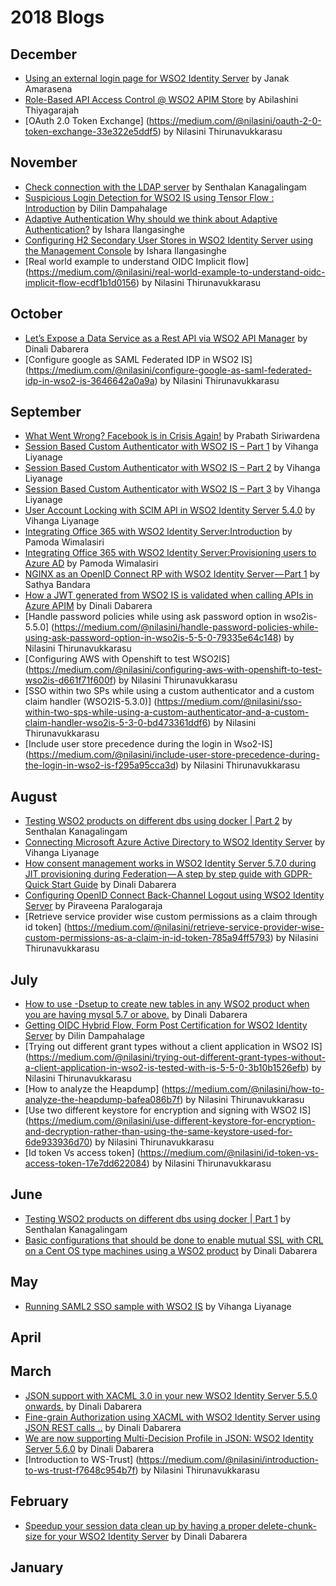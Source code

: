 # 2018 Blogs

## December
* [Using an external login page for WSO2 Identity Server](https://medium.com/@janakda/using-a-custom-login-page-for-wso2-identity-server-b8451b35cdd) by Janak Amarasena
* [Role-Based API Access Control @ WSO2 APIM Store](https://medium.com/@abilashini/role-based-api-access-control-wso2-apim-store-31886bcb26a7) by Abilashini Thiyagarajah
* [OAuth 2.0 Token Exchange] (https://medium.com/@nilasini/oauth-2-0-token-exchange-33e322e5ddf5) by Nilasini Thirunavukkarasu
## November
* [Check connection with the LDAP server](https://medium.com/@senthalan/check-connection-with-the-ldap-server-60125b96615f) by Senthalan Kanagalingam
* [Suspicious Login Detection for WSO2 IS using Tensor Flow : Introduction](https://medium.com/@dilinlalindradampahalage/suspicious-login-detection-for-wso2-is-using-tensor-flow-introduction-a9070289fdd) by Dilin Dampahalage
* [Adaptive Authentication
Why should we think about Adaptive Authentication?](https://medium.com/@isharailanga/adaptive-authentication-e1a20cc12254) by Ishara Ilangasinghe
* [Configuring H2 Secondary User Stores in WSO2 Identity Server
using the Management Console](https://medium.com/@isharailanga/configuring-h2-secondary-user-stores-in-wso2-identity-server-384805c4fce6) by Ishara Ilangasinghe
* [Real world example to understand OIDC Implicit flow] (https://medium.com/@nilasini/real-world-example-to-understand-oidc-implicit-flow-ecdf1b1d0156) by Nilasini Thirunavukkarasu
## October
* [Let’s Expose a Data Service as a Rest API via WSO2 API Manager](https://medium.com/@gdrdabarera/lets-expose-a-data-service-as-a-rest-api-via-wso2-api-manager-f45f7bd9fc44) by Dinali Dabarera
* [Configure google as SAML Federated IDP in WSO2 IS] (https://medium.com/@nilasini/configure-google-as-saml-federated-idp-in-wso2-is-3646642a0a9a) by Nilasini Thirunavukkarasu
## September
* [What Went Wrong? Facebook is in Crisis Again!](https://medium.facilelogin.com/what-went-wrong-d09b0dc24de4) by Prabath Siriwardena
* [Session Based Custom Authenticator with WSO2 IS – Part 1](https://everything1know.wordpress.com/2018/08/24/session-based-custom-authenticator-with-wso2-is-part-1) by Vihanga Liyanage
* [Session Based Custom Authenticator with WSO2 IS – Part 2](https://everything1know.wordpress.com/2018/08/28/session-based-custom-authenticator-with-wso2-is-part-2) by Vihanga Liyanage
* [Session Based Custom Authenticator with WSO2 IS – Part 3](https://everything1know.wordpress.com/2018/09/16/session-based-custom-authenticator-with-wso2-is-part-3) by Vihanga Liyanage
* [User Account Locking with SCIM API in WSO2 Identity Server 5.4.0](https://everything1know.wordpress.com/2018/09/17/user-account-locking-with-scim-api-in-wso2-identity-server-5-4-0/) by Vihanga Liyanage
* [Integrating Office 365 with WSO2 Identity Server:Introduction](https://medium.com/@pamodaaw/integrating-office-365-with-wso2-identity-server-fc360e29401e) by Pamoda Wimalasiri
* [Integrating Office 365 with WSO2 Identity Server:Provisioning users to Azure AD](https://medium.com/@pamodaaw/integrating-office-365-with-wso2-identity-server-b58a6b2f44a2) by Pamoda Wimalasiri
* [NGINX as an OpenID Connect RP with WSO2 Identity Server — Part 1](https://medium.com/@technospace/nginx-as-an-openid-connect-rp-with-wso2-identity-server-part-1-b9a63f9bef0a) by Sathya Bandara
* [How a JWT generated from WSO2 IS is validated when calling APIs in Azure APIM](https://medium.com/@gdrdabarera/how-a-jwt-generated-from-wso2-is-is-validated-when-calling-apis-in-azure-apim-183706328b1c) by Dinali Dabarera
* [Handle password policies while using ask password option in wso2is-5.5.0] (https://medium.com/@nilasini/handle-password-policies-while-using-ask-password-option-in-wso2is-5-5-0-79335e64c148) by Nilasini Thirunavukkarasu
* [Configuring AWS with Openshift to test WSO2IS] (https://medium.com/@nilasini/configuring-aws-with-openshift-to-test-wso2is-d661f71f600f) by Nilasini Thirunavukkarasu
* [SSO within two SPs while using a custom authenticator and a custom claim handler (WSO2IS-5.3.0)] (https://medium.com/@nilasini/sso-within-two-sps-while-using-a-custom-authenticator-and-a-custom-claim-handler-wso2is-5-3-0-bd473361ddf6) by Nilasini Thirunavukkarasu
* [Include user store precedence during the login in Wso2-IS] (https://medium.com/@nilasini/include-user-store-precedence-during-the-login-in-wso2-is-f295a95cca3d) by Nilasini Thirunavukkarasu
## August
* [Testing WSO2 products on different dbs using docker | Part 2](https://medium.com/@senthalan/testing-wso2-products-on-different-dbs-using-docker-part-2-cda487a77284) by Senthalan Kanagalingam
* [Connecting Microsoft Azure Active Directory to WSO2 Identity Server](https://everything1know.wordpress.com/2018/08/15/connecting-microsoft-azure-ad-to-wso2-is/) by Vihanga Liyanage
* [How consent management works in WSO2 Identity Server 5.7.0 during JIT provisioning during Federation — A step by step guide with GDPR-Quick Start Guide](https://medium.com/@gdrdabarera/how-consent-management-works-in-wso2-identity-server-5-7-0-d54ad1867580) by Dinali Dabarera
* [Configuring OpenID Connect Back-Channel Logout using WSO2 Identity Server](https://medium.com/@piraveenaparalogarajah/configuring-openid-connect-back-channel-logout-using-wso2-identity-server-8c758310525f) 
by Piraveena Paralogaraja
* [Retrieve service provider wise custom permissions as a claim through id token] (https://medium.com/@nilasini/retrieve-service-provider-wise-custom-permissions-as-a-claim-in-id-token-785a94ff5793) by Nilasini Thirunavukkarasu
## July
* [How to use -Dsetup to create new tables in any WSO2 product when you are having mysql 5.7 or above.](https://medium.com/@gdrdabarera/how-to-use-dsetup-to-create-new-tables-in-any-wso2-product-when-you-are-having-mysql-5-7-or-above-f2877adb1e05) by Dinali Dabarera
* [Getting OIDC Hybrid Flow, Form Post Certification for WSO2 Identity Server](https://medium.com/@dilinlalindradampahalage/getting-oidc-hybrid-flow-form-post-certification-for-wso2-identity-server-bf820880604c) by Dilin Dampahalage
* [Trying out different grant types without a client application in WSO2 IS] (https://medium.com/@nilasini/trying-out-different-grant-types-without-a-client-application-in-wso2-is-tested-with-is-5-5-0-3b10b1526efb) by Nilasini Thirunavukkarasu
* [How to analyze the Heapdump] (https://medium.com/@nilasini/how-to-analyze-the-heapdump-bafea086b7f) by Nilasini Thirunavukkarasu
* [Use two different keystore for encryption and signing with WSO2 IS] (https://medium.com/@nilasini/use-different-keystore-for-encryption-and-decryption-rather-than-using-the-same-keystore-used-for-6de933936d70) by Nilasini Thirunavukkarasu
* [Id token Vs access token] (https://medium.com/@nilasini/id-token-vs-access-token-17e7dd622084) by Nilasini Thirunavukkarasu
## June
* [Testing WSO2 products on different dbs using docker | Part 1](https://medium.com/@senthalan/testing-wso2-products-on-different-dbs-using-docker-part-1-e02c8102e083) by Senthalan Kanagalingam
* [Basic configurations that should be done to enable mutual SSL with CRL on a Cent OS type machines using a WSO2 product](https://medium.com/@gdrdabarera/basic-configurations-that-should-be-done-to-enable-mutual-ssl-with-crl-on-a-cent-os-type-machines-4ca06a9954af) by Dinali Dabarera
## May
* [Running SAML2 SSO sample with WSO2 IS](https://everything1know.wordpress.com/2018/05/20/running-saml2-sso-sample-with-wso2-is/) by Vihanga Liyanage
## April
## March
* [JSON support with XACML 3.0 in your new WSO2 Identity Server 5.5.0 onwards.](https://medium.com/@gdrdabarera/json-support-with-xacml-3-0-in-your-new-wso2-identity-server-5-5-0-onwards-eb5295eceaa0) by Dinali Dabarera
* [Fine-grain Authorization using XACML with WSO2 Identity Server using JSON REST calls ..](https://medium.com/@gdrdabarera/fine-grain-authorization-using-xacml-with-wso2-identity-server-using-json-rest-calls-fda9b5c642df) by Dinali Dabarera
* [We are now supporting Multi-Decision Profile in JSON: WSO2 Identity Server 5.6.0](https://medium.com/@gdrdabarera/we-are-now-supporting-multi-decision-profile-in-json-8ddaba1fbed1) by Dinali Dabarera
* [Introduction to WS-Trust] (https://medium.com/@nilasini/introduction-to-ws-trust-f7648c954b7f) by Nilasini Thirunavukkarasu
## February
* [Speedup your session data clean up by having a proper delete-chunk-size for your WSO2 Identity Server](https://medium.com/@gdrdabarera/faster-your-session-data-clean-up-by-having-a-proper-delete-chunk-size-for-your-wso2-identity-e0415132a94e) by Dinali Dabarera
## January
